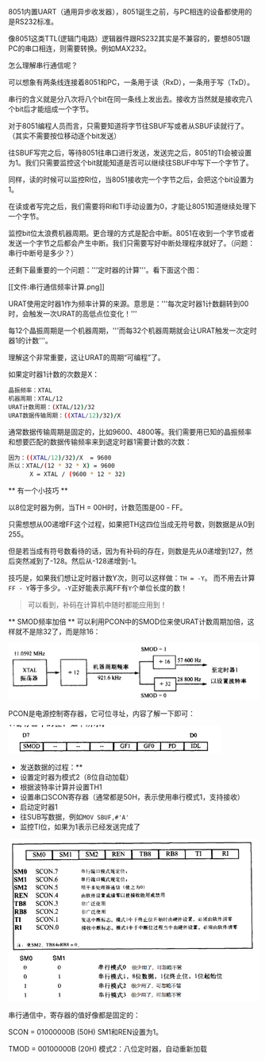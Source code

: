 8051内置UART（通用异步收发器），8051诞生之前，与PC相连的设备都使用的是RS232标准。

像8051这类TTL(逻辑门电路）逻辑器件跟RS232其实是不兼容的，要想8051跟PC的串口相连，则需要转换。例如MAX232。

怎么理解串行通信呢？

可以想象有两条线连接着8051和PC，一条用于读（RxD），一条用于写（TxD）。

串行的含义就是分八次将八个bit在同一条线上发出去。接收方当然就是接收完八个bit后才能组成一个字节。

对于8051编程人员而言，只需要知道将字节往SBUF写或者从SBUF读就行了。（其实不需要按位移动逐个bit发送）

往SBUF写完之后，等待8051往串口进行发送，发送完之后，8051的TI会被设置为1。我们只需要监控这个bit就能知道是否可以继续往SBUF中写下一个字节了。

同样，读的时候可以监控RI位，当8051接收完一个字节之后，会把这个bit设置为1。

在读或者写完之后，我们需要将RI和TI手动设置为0，才能让8051知道继续处理下一个字节。

监控bit位太浪费机器周期。更合理的方式是配合中断。8051在收到一个字节或者发送一个字节之后都会产生中断。我们只需要写好中断处理程序就好了。（问题：串行中断号是多少？）

还剩下最重要的一个问题：'''定时器的计算'''。看下面这个图：

[[文件:串行通信频率计算.png]]

URAT使用定时器1作为频率计算的来源。意思是：'''每次定时器1计数翻转到00时，会触发一次URAT的高低点位变化！'''

每12个晶振周期是一个机器周期，'''而每32个机器周期就会让URAT触发一次定时器1的计数'''。

理解这个非常重要，这让URAT的周期“可编程”了。

如果定时器1计数的次数是X：

```bash
晶振频率：XTAL
机器周期：XTAL/12
URAT计数周期：(XTAL/12)/32
URAT数据传输周期：((XTAL/12)/32)/X
```

通常数据传输周期是固定的，比如9600、4800等。我们需要用已知的晶振频率和想要匹配的数据传输频率来到退定时器1需要计数的次数：

```bash
因为：((XTAL/12)/32)/X  = 9600
所以：XTAL/(12 * 32 * X) = 9600
      X = XTAL / (9600 * 12 * 32)
```

** 有一个小技巧 ** 

以8位定时器为例，当TH = 00H时，计数范围是00 - FF。

只需想想从00递增FF这个过程，如果把TH这四位当成无符号数，则数据是从0到255。

但是若当成有符号数看待的话，因为有补码的存在，则数是先从0递增到127，然后突然减到了-128。然后从-128递增到-1。

技巧是，如果我们想让定时器计数Y次，则可以这样做：`TH = -Y`。 而不用去计算`FF - Y`等于多少。`-Y`正好能表示离FF有`Y`个单位长度的数！


> 可以看到，补码在计算机中随时都能应用到！

** SMOD频率加倍 **
可以利用PCON中的SMOD位来使URAT计数周期加倍，这样就不是除32了，而是除16：

![串行通信频率计算-考虑SMOD](images/串行通信频率计算-考虑SMOD.png)

PCON是电源控制寄存器，它可位寻址，内容了解一下即可：

![PCON寄存器](images/PCON寄存器.png)

* 发送数据的过程：**
* 设置定时器为模式2（8位自动加载）
* 根据波特率计算并设置TH1
* 设置串口SCON寄存器（通常都是50H，表示使用串行模式1，支持接收）
* 启动定时器1
* 往SUB写数据，例如<code>MOV SBUF,#'A'</code>
* 监控TI位，如果为1表示已经发送完成了

![SCON](images/SCON.png)

串行通信中，寄存器的值好像都是固定的：

SCON = 01000000B (50H)  SM1和REN设置为1。

TMOD = 00100000B (20H)   模式2：八位定时器，自动重新加载